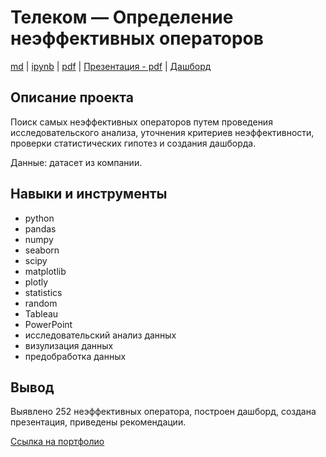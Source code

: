 # Телеком — Определение неэффективных операторов

[md](https://github.com/F-Sergei/Portfolio_yandex_practicum_-_data_analyst/blob/main/09.%20Телеком%20—%20Определение%20неэффективных%20операторов/Telecom_-_Identification_of_inefficient_operators.md/Telecom_-_Identification_of_inefficient_operators.md)  |  [ipynb](https://github.com/F-Sergei/Portfolio_yandex_practicum_-_data_analyst/blob/main/09.%20Телеком%20—%20Определение%20неэффективных%20операторов/Telecom_-_Identification_of_inefficient_operators.ipynb)  |  [pdf](https://github.com/F-Sergei/Portfolio_yandex_practicum_-_data_analyst/blob/main/09.%20Телеком%20—%20Определение%20неэффективных%20операторов/Telecom_-_Identification_of_inefficient_operators.pdf)  |  [Презентация - pdf](https://github.com/F-Sergei/Portfolio_yandex_practicum_-_data_analyst/blob/main/09.%20Телеком%20—%20Определение%20неэффективных%20операторов/Проект%20от%20Телеком%20-%20презентация.pdf)  |  [Дашборд](https://public.tableau.com/app/profile/sergei.fomichev/viz/_16908913022160/Dashboard1?publish=yes)

## Описание проекта

Поиск самых неэффективных операторов путем проведения исследовательского анализа, уточнения критериев неэффективности, проверки статистических гипотез и создания дашборда. 

Данные: датасет из компании.


## Навыки и инструменты

- python
- pandas
- numpy
- seaborn
- scipy
- matplotlib
- plotly
- statistics
- random
- Tableau
- PowerPoint
- исследовательский анализ данных
- визулизация данных
- предобработка данных


## Вывод

Выявлено 252 неэффективных оператора, построен дашборд, создана презентация, приведены рекомендации.

[Ссылка на портфолио](https://github.com/F-Sergei/Portfolio_for_data_analyst/tree/main)
